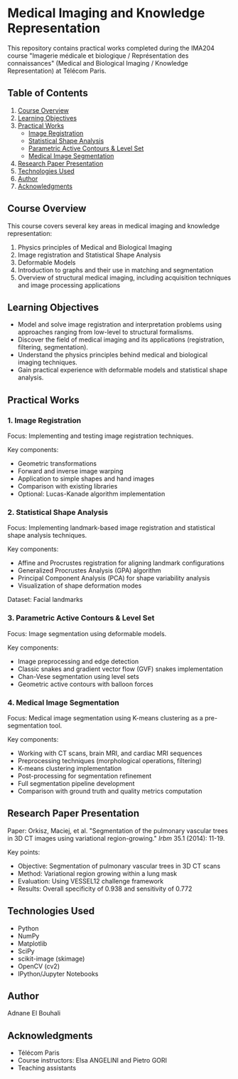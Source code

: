 # Medical Imaging and Knowledge Representation

This repository contains practical works completed during the IMA204 course "Imagerie médicale et biologique / Représentation des connaissances" (Medical and Biological Imaging / Knowledge Representation) at Télécom Paris.

## Table of Contents
1. [Course Overview](#course-overview)
2. [Learning Objectives](#learning-objectives)
3. [Practical Works](#practical-works)
   - [Image Registration](#1-image-registration)
   - [Statistical Shape Analysis](#2-statistical-shape-analysis)
   - [Parametric Active Contours & Level Set](#3-parametric-active-contours--level-set)
   - [Medical Image Segmentation](#4-medical-image-segmentation)
4. [Research Paper Presentation](#research-paper-presentation)
5. [Technologies Used](#technologies-used)
6. [Author](#author)
7. [Acknowledgments](#acknowledgments)

## Course Overview

This course covers several key areas in medical imaging and knowledge representation:

1. Physics principles of Medical and Biological Imaging
2. Image registration and Statistical Shape Analysis
3. Deformable Models
4. Introduction to graphs and their use in matching and segmentation
5. Overview of structural medical imaging, including acquisition techniques and image processing applications

## Learning Objectives

- Model and solve image registration and interpretation problems using approaches ranging from low-level to structural formalisms.
- Discover the field of medical imaging and its applications (registration, filtering, segmentation).
- Understand the physics principles behind medical and biological imaging techniques.
- Gain practical experience with deformable models and statistical shape analysis.

## Practical Works

### 1. Image Registration

Focus: Implementing and testing image registration techniques.

Key components:
- Geometric transformations
- Forward and inverse image warping
- Application to simple shapes and hand images
- Comparison with existing libraries
- Optional: Lucas-Kanade algorithm implementation

### 2. Statistical Shape Analysis

Focus: Implementing landmark-based image registration and statistical shape analysis techniques.

Key components:
- Affine and Procrustes registration for aligning landmark configurations
- Generalized Procrustes Analysis (GPA) algorithm
- Principal Component Analysis (PCA) for shape variability analysis
- Visualization of shape deformation modes

Dataset: Facial landmarks

### 3. Parametric Active Contours & Level Set

Focus: Image segmentation using deformable models.

Key components:
- Image preprocessing and edge detection
- Classic snakes and gradient vector flow (GVF) snakes implementation
- Chan-Vese segmentation using level sets
- Geometric active contours with balloon forces

### 4. Medical Image Segmentation

Focus: Medical image segmentation using K-means clustering as a pre-segmentation tool.

Key components:
- Working with CT scans, brain MRI, and cardiac MRI sequences
- Preprocessing techniques (morphological operations, filtering)
- K-means clustering implementation
- Post-processing for segmentation refinement
- Full segmentation pipeline development
- Comparison with ground truth and quality metrics computation

## Research Paper Presentation

Paper: Orkisz, Maciej, et al. "Segmentation of the pulmonary vascular trees in 3D CT images using variational region-growing." *Irbm* 35.1 (2014): 11-19.

Key points:
- Objective: Segmentation of pulmonary vascular trees in 3D CT scans
- Method: Variational region growing within a lung mask
- Evaluation: Using VESSEL12 challenge framework
- Results: Overall specificity of 0.938 and sensitivity of 0.772

## Technologies Used

- Python
- NumPy
- Matplotlib
- SciPy
- scikit-image (skimage)
- OpenCV (cv2)
- IPython/Jupyter Notebooks

## Author

Adnane El Bouhali

## Acknowledgments

- Télécom Paris
- Course instructors: Elsa ANGELINI and Pietro GORI
- Teaching assistants
